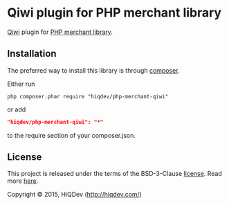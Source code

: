Qiwi plugin for PHP merchant library
====================================

[Qiwi](https://qiwi.ru/) plugin for [PHP merchant library](https://github.com/hiqdev/php-merchant).

## Installation

The preferred way to install this library is through [composer](http://getcomposer.org/download/).

Either run

```
php composer.phar require "hiqdev/php-merchant-qiwi"
```

or add

```json
"hiqdev/php-merchant-qiwi": "*"
```

to the require section of your composer.json.

## License

This project is released under the terms of the BSD-3-Clause [license](https://github.com/hiqdev/php-merchant-qiwi/blob/master/LICENSE).
Read more [here](http://choosealicense.com/licenses/bsd-3-clause).

Copyright © 2015, HiQDev (http://hiqdev.com/)
